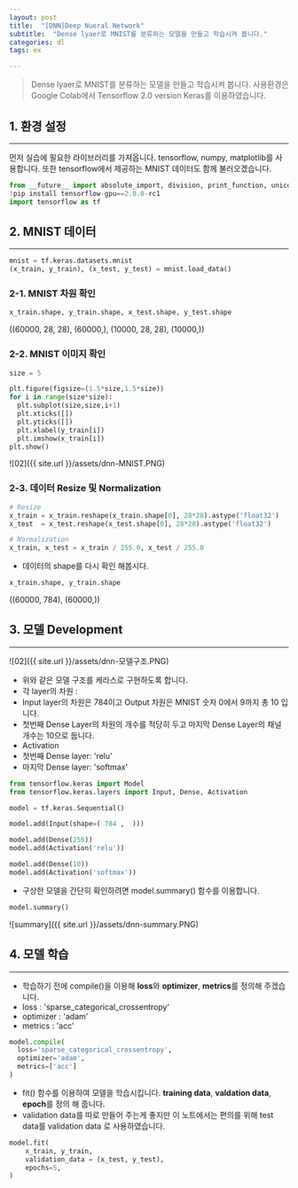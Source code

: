 ```yaml
---
layout: post
title:  "[DNN]Deep Nueral Network"
subtitle:  "Dense lyaer로 MNIST를 분류하는 모델을 만들고 학습시켜 봅니다."
categories: dl
tags: ex

---
```


> Dense lyaer로 MNIST를 분류하는 모델을 만들고 학습시켜 봅니다.
사용환경은 Google Colab에서 Tensorflow 2.0 version Keras를 이용하였습니다. 
 

##  1. 환경 설정
---

먼저 실습에 필요한 라이브러리를 가져옵니다. tensorflow, numpy, matplotlib를 사용합니다. 또한 tensorflow에서 제공하는 MNIST 데이터도 함께 불러오겠습니다. 

```python
from __future__ import absolute_import, division, print_function, unicode_literals
!pip install tensorflow-gpu==2.0.0-rc1
import tensorflow as tf
```


## 2. MNIST 데이터
---

```python
mnist = tf.keras.datasets.mnist
(x_train, y_train), (x_test, y_test) = mnist.load_data()
```

### 2-1. MNIST 차원 확인 

```python
x_train.shape, y_train.shape, x_test.shape, y_test.shape
```
((60000, 28, 28), (60000,), (10000, 28, 28), (10000,))

### 2-2. MNIST 이미지 확인

```python
size = 5

plt.figure(figsize=(1.5*size,1.5*size))
for i in range(size*size):
  plt.subplot(size,size,i+1)
  plt.xticks([])
  plt.yticks([])
  plt.xlabel(y_train[i])
  plt.imshow(x_train[i])
plt.show()
```

![02]({{ site.url }}/assets/dnn-MNIST.PNG)


### 2-3. 데이터 Resize 및 Normalization

```python
# Resize
x_train = x_train.reshape(x_train.shape[0], 28*28).astype('float32')
x_test  = x_test.reshape(x_test.shape[0], 28*28).astype('float32')

# Normalization
x_train, x_test = x_train / 255.0, x_test / 255.0
```

* 데이터의 shape를 다시 확인 해봅시다. 

```python
x_train.shape, y_train.shape
```
((60000, 784), (60000,))

## 3. 모델 Development
---

![02]({{ site.url }}/assets/dnn-모델구조.PNG)

* 위와 같은 모델 구조를 케라스로 구현하도록 합니다. 
* 각 layer의 차원 : 
 * Input layer의 차원은 784이고 Output 차원은 MNIST 숫자 0에서 9까지 총 10 입니다. 
 * 첫번째 Dense Layer의 차원의 개수를 적당히 두고 마지막 Dense Layer의 채널 개수는 10으로 둡니다. 
* Activation
 * 첫번째 Dense layer: 'relu'
 * 마지막 Dense layer: 'softmax' 

```python
from tensorflow.keras import Model
from tensorflow.keras.layers import Input, Dense, Activation

model = tf.keras.Sequential()

model.add(Input(shape=( 784 ,  )))

model.add(Dense(256))
model.add(Activation('relu'))

model.add(Dense(10))
model.add(Activation('softmax'))

```

* 구상한 모델을 간단히 확인하려면 model.summary() 함수를 이용합니다. 

```python
model.summary()
```
![summary]({{ site.url }}/assets/dnn-summary.PNG)

## 4. 모델 학습
---

* 학습하기 전에 compile()을 이용해 **loss**와 **optimizer**, **metrics**를 정의해 주겠습니다. 
 * loss : 'sparse_categorical_crossentropy'
 * optimizer : 'adam'
 * metrics : 'acc'

```python
model.compile(
  loss='sparse_categorical_crossentropy',
  optimizer='adam',
  metrics=['acc']
)
```
* fit() 함수를 이용하여 모델을 학습시킵니다. **training data**, **valdation data**, **epoch**를 정의 해 줍니다. 
* validation data를 따로 만들어 주는게 좋지만 이 노트에서는 편의를 위해 test data를 validation data 로 사용하였습니다. 

```python
model.fit(
    x_train, y_train, 
    validation_data = (x_test, y_test),
    epochs=5,
)
```
